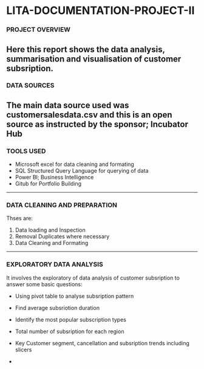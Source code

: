 # LITA-DOCUMENTATION-PROJECT-II

### PROJECT OVERVIEW
Here this report shows the data analysis, summarisation and visualisation of customer subsription.
---------------------
### DATA SOURCES
The main data source used was customersalesdata.csv and this is an open source as instructed by the sponsor; Incubator Hub
----------------------------
### TOOLS USED
- Microsoft excel for data cleaning and formating
- SQL Structured Query Language for querying of data
- Power BI; Business Intelligence
- Gitub for Portfolio Building
--------------------------
### DATA CLEANING AND PREPARATION
Thses are:
1. Data loading and Inspection
2. Removal Duplicates where necessary
3. Data Cleaning and Formating
----------------------------
### EXPLORATORY DATA ANALYSIS
It involves the exploratory of data analysis of customer subsription to answer some basic questions:
- Using pivot table to analyse subsription pattern
- Find average subsriotion duration
- Identify the most popular subscription types
- Total number of subsription for each region
- Key Customer segment, cancellation and subsription trends including slicers

-  

